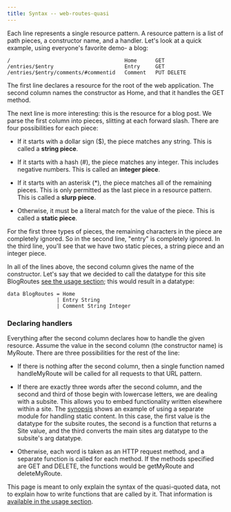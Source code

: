 ```yaml
---
title: Syntax -- web-routes-quasi
---
```

Each line represents a single resource pattern. A resource pattern is a list of path pieces, a constructor name, and a handler. Let's look at a quick example, using everyone's favorite demo- a blog:

    /                                     Home      GET
    /entries/$entry                       Entry     GET
    /entries/$entry/comments/#commentid   Comment   PUT DELETE

The first line declares a resource for the root of the web application. The second column names the constructor as Home, and that it handles the GET method.

The next line is more interesting: this is the resource for a blog post. We parse the first column into pieces, slitting at each forward slash. There are four possibilities for each piece:

* If it starts with a dollar sign (&#36;), the piece matches any string. This is called a **string piece**.

* If it starts with a hash (#), the piece matches any integer. This includes negative numbers. This is called an **integer piece**.

* If it starts with an asterisk (*), the piece matches all of the remaining pieces. This is only permitted as the last piece in a resource pattern. This is called a **slurp piece**.

* Otherwise, it must be a literal match for the value of the piece. This is called a **static piece**.

For the first three types of pieces, the remaining characters in the piece are completely ignored. So in the second line, "entry" is completely ignored. In the third line, you'll see that we have two static pieces, a string piece and an integer piece.

In all of the lines above, the second column gives the name of the constructor. Let's say that we decided to call the datatype for this site BlogRoutes [see the usage section]($root/web-routes-quasi/usage.html); this would result in a datatype:

    data BlogRoutes = Home
                    | Entry String
                    | Comment String Integer

### Declaring handlers

Everything after the second column declares how to handle the given resource. Assume the value in the second column (the constructor name) is MyRoute. There are three possibilities for the rest of the line:

* If there is nothing after the second column, then a single function named handleMyRoute will be called for all requests to that URL pattern.

* If there are exactly three words after the second column, and the second and third of those begin with lowercase letters, we are dealing with a subsite. This allows you to embed functionality written elsewhere within a site. The [synopsis](synopsis.html) shows an example of using a separate module for handling static content. In this case, the first value is the datatype for the subsite routes, the second is a function that returns a Site value, and the third converts the main sites arg datatype to the subsite's arg datatype.

* Otherwise, each word is taken as an HTTP request method, and a separate function is called for each method. If the methods specified are GET and DELETE, the functions would be getMyRoute and deleteMyRoute.

This page is meant to only explain the syntax of the quasi-quoted data, not to explain how to write functions that are called by it. That information is [available in the usage section](usage.html).
